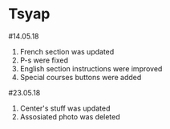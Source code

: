 # Tsyap


#14.05.18
1. French section was updated
2. P-s were fixed
3. English section instructions were improved
4. Special courses buttons were added

#23.05.18
1. Center's stuff was updated
2. Assosiated photo was deleted
